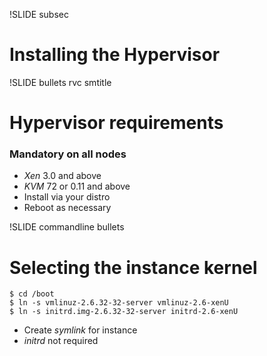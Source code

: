 !SLIDE subsec

# Installing the Hypervisor

!SLIDE bullets rvc smtitle

# Hypervisor requirements

### **Mandatory** on all nodes

* _Xen_ 3.0 and above
* _KVM_ 72 or 0.11 and above
* Install via your distro
* Reboot as necessary

!SLIDE commandline bullets

# Selecting the instance kernel

    $ cd /boot
    $ ln -s vmlinuz-2.6.32-32-server vmlinuz-2.6-xenU
    $ ln -s initrd.img-2.6.32-32-server initrd-2.6-xenU

* Create _symlink_ for instance
* _initrd_ not required 
